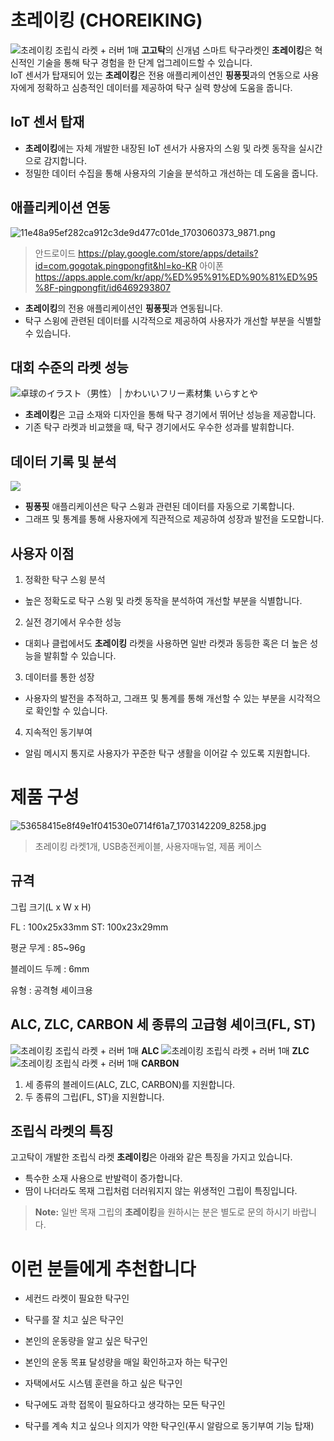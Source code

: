 # 초레이킹 (CHOREIKING)​
![초레이킹 조립식 라켓 + 러버 1매](https://gogotak.com/data/item/1702952219/first_main_copy.jpg)
**고고탁**의 신개념 스마트 탁구라켓인 **초레이킹**은 혁신적인 기술을 통해 탁구 경험을 한 단계 업그레이드할 수 있습니다.  
IoT 센서가 탑재되어 있는 **초레이킹**은 전용 애플리케이션인 **핑퐁핏**과의 연동으로 사용자에게 정확하고 심층적인 데이터를 제공하여 탁구 실력 향상에 도움을 줍니다.

## IoT 센서 탑재

-   **초레이킹**에는 자체 개발한 내장된 IoT 센서가 사용자의 스윙 및 라켓 동작을 실시간으로 감지합니다.
-   정밀한 데이터 수집을 통해 사용자의 기술을 분석하고 개선하는 데 도움을 줍니다.

## 애플리케이션 연동
![11e48a95ef282ca912c3de9d477c01de_1703060373_9871.png](https://gogotak.com/data/editor/2312/11e48a95ef282ca912c3de9d477c01de_1703060373_9871.png)
> 안드로이드 https://play.google.com/store/apps/details?id=com.gogotak.pingpongfit&hl=ko-KR
> 아이폰 https://apps.apple.com/kr/app/%ED%95%91%ED%90%81%ED%95%8F-pingpongfit/id6469293807

-   **초레이킹**의 전용 애플리케이션인 **핑퐁핏**과 연동됩니다.
-   탁구 스윙에 관련된 데이터를 시각적으로 제공하여 사용자가 개선할 부분을 식별할 수 있습니다.

## 대회 수준의 라켓 성능
![卓球のイラスト（男性） | かわいいフリー素材集 いらすとや](https://msp.c.yimg.jp/images/v2/FUTi93tXq405grZVGgDqG6IpevJMMMcq7G0E6AZjNLs2Dyk8ztWGj6o2Sm3b9DQ6zB1RILDKjvKYlVh888WuM7qcpm6SOnFlGA_WwEoGJCIyOylWFmMFKXuLoNniwaxSZlWiQm4INxEnfle4JdbDHZC71DIt0g2cd1FRknyj5Dp3wFScKcACJNNRf4xeIaFxYAHLzAezXzi41RkTML7b3KkO9gIRa2fxqLlYsFJNllhjJPD8d_954sIfL_9yYXN94bzOiJyShF3G-0FlQnF5GELxAHaoBWOBdkYexwMMb_2JnWkWbR9-TJ-LLG1q1mKnslIsjnLdrvYgaJ-4ysTcPgBuApUVnm5pnR6AHFkqiZZfaAWlwoaIEcPS5y7-fEzPLVnEkT-h3jsNdPx-uMgLuOFiYhkx8K5wonpikptA2yk=/takkyu_tabletennis_man.png?errorImage=false)
-   **초레이킹**은 고급 소재와 디자인을 통해 탁구 경기에서 뛰어난 성능을 제공합니다.
-   기존 탁구 라켓과 비교했을 때, 탁구 경기에서도 우수한 성과를 발휘합니다.

## 데이터 기록 및 분석
![](https://1.bp.blogspot.com/-nsC64UqOo1c/XWS5bD8bJjI/AAAAAAABUSE/Gg8ccLHfpi858CW7FQxDt4eLbbJyH6QRQCLcBGAs/s1600/document_data_bunseki.png)
-   **핑퐁핏** 애플리케이션은 탁구 스윙과 관련된 데이터를 자동으로 기록합니다.
-   그래프 및 통계를 통해 사용자에게 직관적으로 제공하여 성장과 발전을 도모합니다.

## 사용자 이점

1.  정확한 탁구 스윙 분석

-   높은 정확도로 탁구 스윙 및 라켓 동작을 분석하여 개선할 부분을 식별합니다.

2.  실전 경기에서 우수한 성능

-   대회나 클럽에서도 **초레이킹** 라켓을 사용하면 일반 라켓과 동등한 혹은 더 높은 성능을 발휘할 수 있습니다.

3.  데이터를 통한 성장

-   사용자의 발전을 추적하고, 그래프 및 통계를 통해 개선할 수 있는 부분을 시각적으로 확인할 수 있습니다.

4.  지속적인 동기부여

-   알림 메시지 통지로 사용자가 꾸준한 탁구 생활을 이어갈 수 있도록 지원합니다.


# 제품 구성
![53658415e8f49e1f041530e0714f61a7_1703142209_8258.jpg](https://gogotak.com/data/editor/2312/53658415e8f49e1f041530e0714f61a7_1703142209_8258.jpg)
> 초레이킹 라켓1개, USB충전케이블​, 사용자매뉴얼, 제품 케이스
 
## 규격

그립 크기(L x W x H)

FL : 100x25x33mm ST: 100x23x29mm

평균 무게 : 85~96g

블레이드 두께 : 6mm

유형 : 공격형 셰이크용

## ALC, ZLC, CARBON 세 종류의  고급형 셰이크(FL, ST)

![초레이킹 조립식 라켓 + 러버 1매](https://gogotak.com/data/item/1702952219/alc1.jpg) 
**ALC**
![초레이킹 조립식 라켓 + 러버 1매](https://gogotak.com/data/item/1702952219/zlc1.jpg)
**ZLC**
![초레이킹 조립식 라켓 + 러버 1매](https://gogotak.com/data/item/1702952219/carbon1.jpg)
**CARBON**
1. 세 종류의 블레이드(ALC, ZLC, CARBON)를 지원합니다.
2. 두 종류의 그립(FL, ST)을 지원합니다.

## 조립식 라켓의 특징

고고탁이 개발한 조립식 라켓 **초레이킹**은 아래와 같은 특징을 가지고 있습니다.

- 특수한 소재 사용으로 반발력이 증가합니다.
- 땀이 나더라도 목재 그립처럼 더러워지지 않는 위생적인 그립이 특징입니다.

> **Note:** 일반 목재 그립의 **초레이킹**을 원하시는 분은 별도로 문의 하시기 바랍니다.

# 이런 분들에게 추천합니다


- 세컨드 라켓이 필요한 탁구인

- 탁구를 잘 치고 싶은 탁구인

- 본인의 운동량을 알고 싶은 탁구인

- 본인의 운동 목표 달성량을 매일 확인하고자 하는 탁구인

- 자택에서도 시스템 훈련을 하고 싶은 탁구인

- 탁구에도 과학 접목이 필요하다고 생각하는 모든 탁구인

- 탁구를 계속 치고 싶으나 의지가 약한 탁구인(푸시 알람으로 동기부여 기능 탑재)
